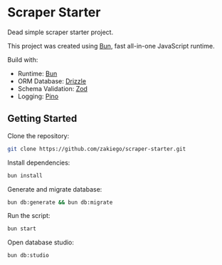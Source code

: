 # Scraper Starter

Dead simple scraper starter project.

This project was created using [Bun](https://bun.sh), fast all-in-one JavaScript runtime.

Build with:

- Runtime: [Bun](https://bun.sh)
- ORM Database: [Drizzle](https://orm.drizzle.team/)
- Schema Validation: [Zod](https://zod.dev/)
- Logging: [Pino](https://getpino.io/)

## Getting Started

Clone the repository:

```bash
git clone https://github.com/zakiego/scraper-starter.git
```

Install dependencies:

```bash
bun install
```

Generate and migrate database:

```bash
bun db:generate && bun db:migrate
```

Run the script:

```bash
bun start
```

Open database studio:

```bash
bun db:studio
```

